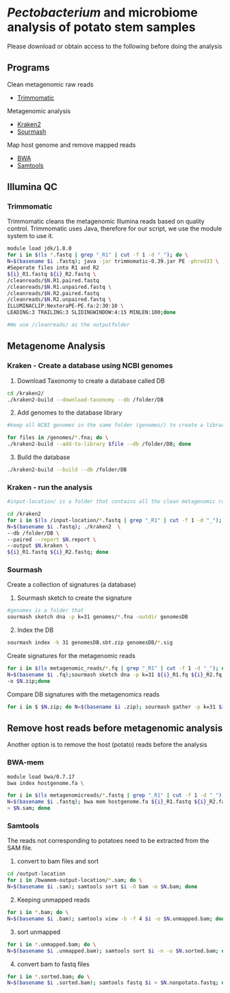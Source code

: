 # *Pectobacterium* and microbiome analysis of potato stem samples
Please download or obtain access to the following before doing the analysis

##  Programs
Clean metagenomic raw reads
- [Trimmomatic](https://github.com/usadellab/Trimmomatic)

Metagenomic analysis 
- [Kraken2](http://ccb.jhu.edu/software/kraken/)
- [Sourmash](https://sourmash.readthedocs.io/en/latest/)

Map host genome and remove mapped reads
- [BWA](https://bio-bwa.sourceforge.net/bwa.shtml)
- [Samtools](https://www.htslib.org/doc/samtools.html)

## Illumina QC
### Trimmomatic
Trimmomatic cleans the metagenomic Illumina reads based on quality control. Trimmomatic uses Java, therefore for our script, we use the module system to use it. 
```bash
module load jdk/1.8.0
for i in $(ls *.fastq | grep "_R1" | cut -f 1 -d "_"); do \
N=$(basename $i .fastq); java -jar trimmomatic-0.39.jar PE -phred33 \
#Seperate files into R1 and R2
${i}_R1.fastq ${i}_R2.fastq \
/cleanreads/$N.R1.paired.fastq
/cleanreads/$N.R1.unpaired.fastq \
/cleanreads/$N.R2.paired.fastq
/cleanreads/$N.R2.unpaired.fastq \
ILLUMINACLIP:NexteraPE-PE.fa:2:30:10 \
LEADING:3 TRAILING:3 SLIDINGWINDOW:4:15 MINLEN:100;done

#We use /cleanreads/ as the outputfolder
```

## Metagenome Analysis
### Kraken - Create a database using NCBI genomes
1. Download Taxonomy to create a database called DB
```bash
cd /kraken2/
./kraken2-build --download-taxonomy --db /folder/DB
```
2. Add genomes to the database library
```bash
#keep all NCBI genomes in the same folder (genomes/) to create a library with a loop.

for files in /genomes/*.fna; do \
./kraken2-build --add-to-library $file --db /folder/DB; done
```
3. Build the database
```bash
./kraken2-build --build --db /folder/DB
```

### Kraken - run the analysis
```bash
#input-location/ is a folder that contains all the clean metagenomic raw reads.

cd /kraken2
for i in $(ls /input-location/*.fastq | grep "_R1" | cut -f 1 -d "_"); do \
N=$(basename $i .fastq); ./kraken2  \
--db /folder/DB \
--paired --report $N.report \
--output $N.kraken \
${i}_R1.fastq ${i}_R2.fastq; done
```

### Sourmash
Create a collection of signatures (a database)
1. Sourmash sketch to create the signature
```bash
#genomes is a folder that 
sourmash sketch dna -p k=31 genomes/*.fna -outdir genomesDB
```
2. Index the DB
```bash
sourmash index -k 31 genomesDB.sbt.zip genomesDB/*.sig
```
Create signatures for the metagenomic reads
```bash
for i in $(ls metagenomic_reads/*.fq | grep "_R1" | cut -f 1 -d "_"); do \
N=$(basename $i .fq);sourmash sketch dna -p k=31 ${i}_R1.fq ${i}_R2.fq --name $N \
-o $N.zip;done
```
Compare DB signatures with the metagenomics reads
```bash
for i in $ $N.zip; do N=$(basename $i .zip); sourmash gather -p k=31 $i genomesDB.sbt.zip
```
## Remove host reads before metagenomic analysis
Another option is to remove the host (potato) reads before the analysis

### BWA-mem
```bash
module load bwa/0.7.17
bwa index hostgenome.fa \

for i in $(ls metagenomicreads/*.fastq | grep "_R1" | cut -f 1 -d "_"); do \
N=$(basename $i .fastq); bwa mem hostgenome.fa ${i}_R1.fastq ${i}_R2.fastq \
> $N.sam; done
```
### Samtools
The reads not corresponding to potatoes need to be extracted from the SAM file.
1. convert to bam files and sort
```bash
cd /output-location
for i in /bwamem-output-location/*.sam; do \
N=$(basename $i .sam); samtools sort $i -O bam -o $N.bam; done
 ```   
2. Keeping unmapped reads
```bash
for i in *.bam; do \
N=$(basename $i .bam); samtools view -b -f 4 $i -o $N.unmapped.bam; done
 ```
3. sort unmapped
```bash
for i in *.unmapped.bam; do \
N=$(basename $i .unmapped.bam); samtools sort $i -n -o $N.sorted.bam; done
 ```
4. convert bam to fastq files
```bash
for i in *.sorted.bam; do \
N=$(basename $i .sorted.bam); samtools fastq $i > $N.nonpotato.fastq; done
```
